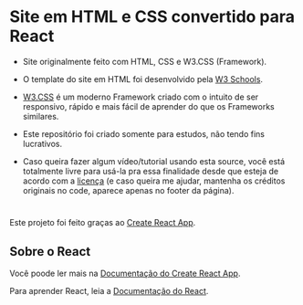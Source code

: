 # Site em HTML e CSS convertido para React

* Site originalmente feito com HTML, CSS e W3.CSS (Framework).

* O template do site em HTML foi desenvolvido pela [W3 Schools](https://www.w3schools.com/w3css/w3css_templates.asp).

* [W3.CSS](https://www.w3schools.com/whatis/whatis_w3css.asp) é um moderno Framework criado com o intuito de ser responsivo, rápido e mais fácil de aprender do que os Frameworks similares.

* Este repositório foi criado somente para estudos, não tendo fins lucrativos.

* Caso queira fazer algum vídeo/tutorial usando esta source, você está totalmente livre para usá-la pra essa finalidade desde que esteja de acordo com a [licença](/LICENSE) (e caso queira me ajudar, mantenha os créditos originais no code, aparece apenas no footer da página).

#

Este projeto foi feito graças ao [Create React App](https://github.com/facebook/create-react-app).


## Sobre o React

Você poode ler mais na [Documentação do Create React App](https://facebook.github.io/create-react-app/docs/getting-started).

Para aprender React, leia a [Documentação do React](https://reactjs.org/).
